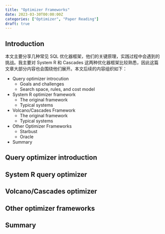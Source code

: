 ```yaml
---
title: "Optimizer Frameworks"
date: 2023-03-30T00:00:00Z
categories: ["Optimizer", "Paper Reading"]
draft: true
---
```


## Introduction

本文主要分享几种常见 SQL 优化器框架，他们的关键原理，实践过程中会遇到的挑战。我主要对 System R 和 Cascades 这两种优化器框架比较熟悉，因此这篇文章大部分内容也会围绕他们展开。本文后续的内容组织如下：

- Query optimizer introcution
	- Goals and challenges
	- Search space, rules, and cost model
- System R optimizer framework
	- The original framework
	- Typical systems
- Volcano/Cascades Framework
	- The original framework
	- Typical systems
- Other Optimizer Frameworks
	- Starbust
	- Oracle
- Summary

## Query optimizer introduction


## System R query optimizer


## Volcano/Cascades optimizer


## Other optimizer frameworks


## Summary